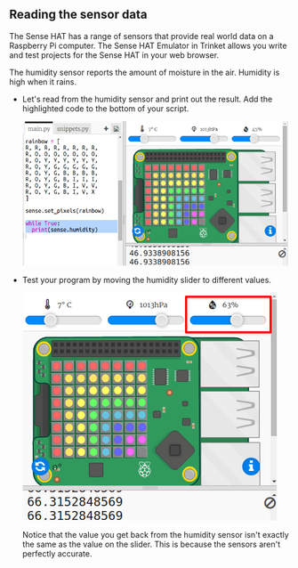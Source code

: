 ## Reading the sensor data

The Sense HAT has a range of sensors that provide real world data on a Raspberry Pi computer. The Sense HAT Emulator in Trinket allows you write and test projects for the Sense HAT in your web browser.

The humidity sensor reports the amount of moisture in the air. Humidity is high when it rains.

+ Let's read from the humidity sensor and print out the result. Add the highlighted code to the bottom of your script.
    
    ![skærmbillede](images/rainbow-humid.png)

+ Test your program by moving the humidity slider to different values.
    
    ![skærmbillede](images/rainbow-slider.png)
    
    Notice that the value you get back from the humidity sensor isn't exactly the same as the value on the slider. This is because the sensors aren't perfectly accurate.